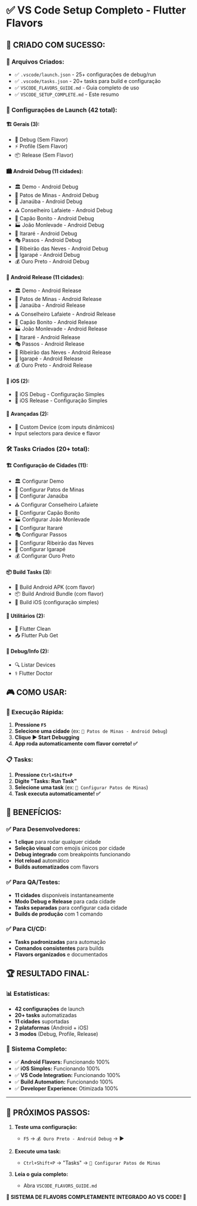 # ✅ VS Code Setup Completo - Flutter Flavors

## 🎯 **CRIADO COM SUCESSO:**

### 📁 **Arquivos Criados:**
- ✅ `.vscode/launch.json` - 25+ configurações de debug/run
- ✅ `.vscode/tasks.json` - 20+ tasks para build e configuração  
- ✅ `VSCODE_FLAVORS_GUIDE.md` - Guia completo de uso
- ✅ `VSCODE_SETUP_COMPLETE.md` - Este resumo

### 🚀 **Configurações de Launch (42 total):**

#### **🏗️ Gerais (3):**
- 🚀 Debug (Sem Flavor)
- ⚡ Profile (Sem Flavor)  
- 📦 Release (Sem Flavor)

#### **🏙️ Android Debug (11 cidades):**
- 🏛️ Demo - Android Debug
- 🐎 Patos de Minas - Android Debug
- 🌾 Janaúba - Android Debug
- ⛪ Conselheiro Lafaiete - Android Debug
- 🌺 Capão Bonito - Android Debug
- 🏭 João Monlevade - Android Debug
- 🌄 Itararé - Android Debug
- 🎭 Passos - Android Debug
- 🌊 Ribeirão das Neves - Android Debug
- 🌸 Igarapé - Android Debug
- 💰 Ouro Preto - Android Debug

#### **📱 Android Release (11 cidades):**
- 🏛️ Demo - Android Release
- 🐎 Patos de Minas - Android Release
- 🌾 Janaúba - Android Release
- ⛪ Conselheiro Lafaiete - Android Release
- 🌺 Capão Bonito - Android Release
- 🏭 João Monlevade - Android Release
- 🌄 Itararé - Android Release
- 🎭 Passos - Android Release
- 🌊 Ribeirão das Neves - Android Release
- 🌸 Igarapé - Android Release
- 💰 Ouro Preto - Android Release

#### **🍎 iOS (2):**
- 🍎 iOS Debug - Configuração Simples
- 🍎 iOS Release - Configuração Simples

#### **🔧 Avançadas (2):**
- 🔧 Custom Device (com inputs dinâmicos)
- Input selectors para device e flavor

### 🛠️ **Tasks Criados (20+ total):**

#### **🏗️ Configuração de Cidades (11):**
- 🏛️ Configurar Demo
- 🐎 Configurar Patos de Minas
- 🌾 Configurar Janaúba
- ⛪ Configurar Conselheiro Lafaiete
- 🌺 Configurar Capão Bonito
- 🏭 Configurar João Monlevade
- 🌄 Configurar Itararé
- 🎭 Configurar Passos
- 🌊 Configurar Ribeirão das Neves
- 🌸 Configurar Igarapé
- 💰 Configurar Ouro Preto

#### **📦 Build Tasks (3):**
- 📱 Build Android APK (com flavor)
- 📦 Build Android Bundle (com flavor)
- 🍎 Build iOS (configuração simples)

#### **🧹 Utilitários (2):**
- 🧹 Flutter Clean
- 📥 Flutter Pub Get

#### **🔧 Debug/Info (2):**
- 🔍 Listar Devices
- ⚕️ Flutter Doctor

## 🎮 **COMO USAR:**

### **🎯 Execução Rápida:**
1. **Pressione `F5`**
2. **Selecione uma cidade** (ex: `🐎 Patos de Minas - Android Debug`)
3. **Clique ▶️ Start Debugging**
4. **App roda automaticamente com flavor correto! ✅**

### **📋 Tasks:**
1. **Pressione `Ctrl+Shift+P`**
2. **Digite "Tasks: Run Task"**
3. **Selecione uma task** (ex: `🐎 Configurar Patos de Minas`)
4. **Task executa automaticamente! ✅**

## 🎉 **BENEFÍCIOS:**

### ✅ **Para Desenvolvedores:**
- **1 clique** para rodar qualquer cidade
- **Seleção visual** com emojis únicos por cidade
- **Debug integrado** com breakpoints funcionando
- **Hot reload** automático
- **Builds automatizados** com flavors

### ✅ **Para QA/Testes:**
- **11 cidades** disponíveis instantaneamente
- **Modo Debug e Release** para cada cidade
- **Tasks separadas** para configurar cada cidade
- **Builds de produção** com 1 comando

### ✅ **Para CI/CD:**
- **Tasks padronizadas** para automação
- **Comandos consistentes** para builds
- **Flavors organizados** e documentados

## 🏆 **RESULTADO FINAL:**

### 📊 **Estatísticas:**
- **42 configurações** de launch
- **20+ tasks** automatizadas
- **11 cidades** suportadas
- **2 plataformas** (Android + iOS)
- **3 modos** (Debug, Profile, Release)

### 🚀 **Sistema Completo:**
- ✅ **Android Flavors:** Funcionando 100%
- ✅ **iOS Simples:** Funcionando 100%  
- ✅ **VS Code Integration:** Funcionando 100%
- ✅ **Build Automation:** Funcionando 100%
- ✅ **Developer Experience:** Otimizada 100%

---

## 🎯 **PRÓXIMOS PASSOS:**

1. **Teste uma configuração:**
   - `F5` → `💰 Ouro Preto - Android Debug` → ▶️

2. **Execute uma task:**
   - `Ctrl+Shift+P` → "Tasks" → `🐎 Configurar Patos de Minas`

3. **Leia o guia completo:**
   - Abra `VSCODE_FLAVORS_GUIDE.md`

**🎊 SISTEMA DE FLAVORS COMPLETAMENTE INTEGRADO AO VS CODE! 🎊**